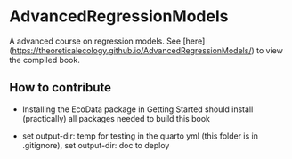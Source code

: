 # AdvancedRegressionModels

A advanced course on regression models. See \[here\](https://theoreticalecology.github.io/AdvancedRegressionModels/) to view the compiled book.

## How to contribute

-   Installing the EcoData package in Getting Started should install (practically) all packages needed to build this book

-   set output-dir: temp for testing in the quarto yml (this folder is in .gitignore), set output-dir: doc to deploy

